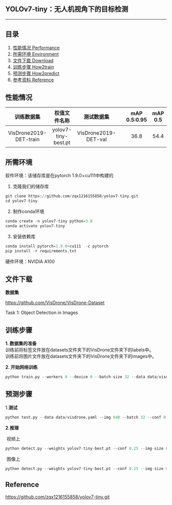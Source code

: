 ## YOLOv7-tiny：无人机视角下的目标检测
---

## 目录




1. [性能情况 Performance](#性能情况)
2. [所需环境 Environment](#所需环境)
3. [文件下载 Download](#文件下载)
4. [训练步骤 How2train](#训练步骤)
5. [预测步骤 How2predict](#预测步骤)
7. [参考资料 Reference](#Reference)



## 性能情况
| 训练数据集 | 权值文件名称 | 测试数据集 |  | mAP 0.5:0.95 | mAP 0.5 |
| :-----: | :-----: | :------: | :------: | :------: | :-----: |
| VisDrone2019-DET-train | yolov7-tiny-best.pt | VisDrone2019-DET-val |  | 36.8 | 54.4|

## 所需环境
软件环境：该储存库是在pytorch 1.9.0+cu111中构建的

1. 克隆我们的储存库

```python
git clone https://github.com/zqx1216155858/yolov7-tiny.git
cd yolov7-tiny
```

2. 制作conda环境

```python
conda create -n yolov7-tiny python=3.8
conda activate yolov7-tiny
```

3. 安装依赖库

```python
conda install pytorch=1.9.0+cu111  -c pytorch
pip install -r requirements.txt
```

硬件环境：NVIDIA  A100

## 文件下载
**数据集**

https://github.com/VisDrone/VisDrone-Dataset

Task 1: Object Detection in Images

## 训练步骤


**1. 数据集的准备**  
  训练前将标签文件放在datasets文件夹下的VisDrone文件夹下的labels中。   
  训练前将图片文件放在datasets文件夹下的VisDrone文件夹下的images中。   

**2. 开始网络训练**  

```python
python train.py --workers 8 --device 0 --batch-size 32 --data data/visdrone.yaml --img 640 640 --cfg cfg/training/yolov7.yaml --weights '' --name yolov7 --hyp data/hyp.scratch.p5.yaml
```

## 预测步骤
1.**测试**

```python
python test.py --data data/visdrone.yaml --img 640 --batch 32 --conf 0.001 --iou 0.65 --device 0 --weights yolov7-tiny-best.pt --name yolov7_val
```

**2.推理**

​	视频上

```python
python detect.py --weights yolov7-tiny-best.pt --conf 0.25 --img-size 640 --source yourvideo.mp4
```

​	图像上

```python
python detect.py --weights yolov7-tiny-best.pt --conf 0.25 --img-size 640 --source inference/images/horses.jpg
```

## Reference
https://github.com/zqx1216155858/yolov7-tiny.git
